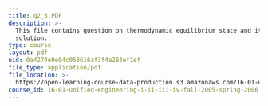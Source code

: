 ```yaml
---
title: q2_3.PDF
description: >-
  This file contains question on thermodynamic equilibrium state and its
  solution.
type: course
layout: pdf
uid: 0a4274e0e04c058616af3f4a283ef1ef
file_type: application/pdf
file_location: >-
  https://open-learning-course-data-production.s3.amazonaws.com/16-01-unified-engineering-i-ii-iii-iv-fall-2005-spring-2006/0a4274e0e04c058616af3f4a283ef1ef_q2_3.PDF
course_id: 16-01-unified-engineering-i-ii-iii-iv-fall-2005-spring-2006
---
```

